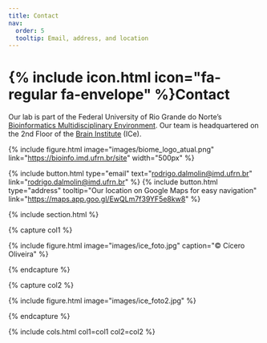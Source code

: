 ```yaml
---
title: Contact
nav:
  order: 5
  tooltip: Email, address, and location
---
```


# {% include icon.html icon="fa-regular fa-envelope" %}Contact

Our lab is part of the Federal University of Rio Grande do Norte’s [Bioinformatics Multidisciplinary Environment](https://bioinfo.imd.ufrn.br/site). Our team is headquartered on the 2nd Floor of the [Brain Institute](https://neuro.ufrn.br/) (ICe).

{% include figure.html image="images/biome_logo_atual.png" link="https://bioinfo.imd.ufrn.br/site" width="500px" %}

{%
  include button.html
  type="email"
  text="rodrigo.dalmolin@imd.ufrn.br"
  link="rodrigo.dalmolin@imd.ufrn.br"
%}
{%
  include button.html
  type="address"
  tooltip="Our location on Google Maps for easy navigation"
  link="https://maps.app.goo.gl/EwQLm7f39YF5e8kw8"
%}

{% include section.html %}

{% capture col1 %}

{%
  include figure.html
  image="images/ice_foto.jpg"
  caption="© Cícero Oliveira"
%}

{% endcapture %}

{% capture col2 %}

{%
  include figure.html
  image="images/ice_foto2.jpg"
%}

{% endcapture %}

{% include cols.html col1=col1 col2=col2 %}
